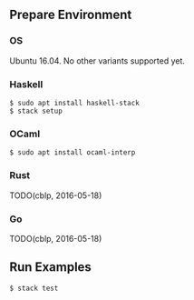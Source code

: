 ## Prepare Environment

### OS

Ubuntu 16.04. No other variants supported yet.

### Haskell

    $ sudo apt install haskell-stack
    $ stack setup

### OCaml

    $ sudo apt install ocaml-interp

### Rust

TODO(cblp, 2016-05-18)

### Go

TODO(cblp, 2016-05-18)

<!-- _Note:_ `rusti` currently supports nightly Rust only.

    $ sudo apt install cargo
    $ ./rustup.sh --channel=nightly --prefix=~/.local
    $ cargo install --git https://github.com/murarth/rusti -->

## Run Examples

    $ stack test
